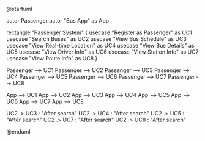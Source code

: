 @startuml

actor Passenger
actor "Bus App" as App

rectangle "Passenger System" {
    usecase "Register as Passenger" as UC1
    usecase "Search Buses" as UC2
    usecase "View Bus Schedule" as UC3
    usecase "View Real-time Location" as UC4
    usecase "View Bus Details" as UC5
    usecase "View Driver Info" as UC6
    usecase "View Station Info" as UC7
    usecase "View Route Info" as UC8
}

Passenger --> UC1
Passenger --> UC2
Passenger --> UC3
Passenger --> UC4
Passenger --> UC5
Passenger --> UC6
Passenger --> UC7
Passenger --> UC8

App --> UC1
App --> UC2
App --> UC3
App --> UC4
App --> UC5
App --> UC6
App --> UC7
App --> UC8

UC2 .> UC3 : "After search"
UC2 .> UC4 : "After search"
UC2 .> UC5 : "After search"
UC2 .> UC7 : "After search"
UC2 .> UC8 : "After search"

@enduml
